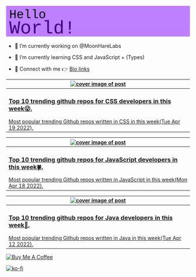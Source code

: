 [![Hello World!](https://github.com/ksenginew/ksenginew/raw/main/header.svg)](#nolink)

- 🔭 I’m currently working on @MoonHareLabs  

- 🌱 I’m currently learning CSS and JavaScript + (Types)    

- 💌 Connect with me 👉 [Bio links](https://ksengine.bio.link)

<!-- blog  posts start -->
<a href="https://dev.to/ksengine/top-10-trending-github-repos-for-css-developers-in-this-week-g25">
<table>
<thead>
<tr>
<th>
<img src="https://res.cloudinary.com/practicaldev/image/fetch/s--ZVKWpceL--/c_imagga_scale,f_auto,fl_progressive,h_420,q_auto,w_1000/https://images.unsplash.com/photo-1517816428104-797678c7cf0c%3Fcrop%3Dentropy%26cs%3Dtinysrgb%26fit%3Dmax%26fm%3Djpg%26ixid%3DMnwyODI4ODF8MHwxfHJhbmRvbXx8fHx8fHx8fDE2NTAzNjgwOTE%26ixlib%3Drb-1.2.1%26q%3D80%26w%3D1080" alt="cover image of post" width="500px" height="auto"/>
</th>
</tr>
</thead>
<tbody>
<tr>
<td>
<h3>Top 10 trending github repos for CSS developers in this week😜.</h3>
Most popular trending Github repos written in CSS in this week(Tue Apr 19 2022).
</td>
</tr>
</tbody>
</table>
</a>



<a href="https://dev.to/ksengine/top-10-trending-github-repos-for-javascript-developers-in-this-week-1o5p">
<table>
<thead>
<tr>
<th>
<img src="https://res.cloudinary.com/practicaldev/image/fetch/s--TnjindKo--/c_imagga_scale,f_auto,fl_progressive,h_420,q_auto,w_1000/https://images.unsplash.com/photo-1591522810783-a870802cbafe%3Fcrop%3Dentropy%26cs%3Dtinysrgb%26fit%3Dmax%26fm%3Djpg%26ixid%3DMnwyODI4ODF8MHwxfHJhbmRvbXx8fHx8fHx8fDE2NTAyODE3MzQ%26ixlib%3Drb-1.2.1%26q%3D80%26w%3D1080" alt="cover image of post" width="500px" height="auto"/>
</th>
</tr>
</thead>
<tbody>
<tr>
<td>
<h3>Top 10 trending github repos for JavaScript developers in this week🍀.</h3>
Most popular trending Github repos written in JavaScript in this week(Mon Apr 18 2022).
</td>
</tr>
</tbody>
</table>
</a>



<a href="https://dev.to/ksengine/top-10-trending-github-repos-for-java-developers-in-this-week-4fef">
<table>
<thead>
<tr>
<th>
<img src="https://res.cloudinary.com/practicaldev/image/fetch/s--n2RYDy9p--/c_imagga_scale,f_auto,fl_progressive,h_420,q_auto,w_1000/https://images.unsplash.com/photo-1496582490020-60c1344c64aa%3Fcrop%3Dentropy%26cs%3Dtinysrgb%26fit%3Dmax%26fm%3Djpg%26ixid%3DMnwyODI4ODF8MHwxfHJhbmRvbXx8fHx8fHx8fDE2NDk3NjM0MDY%26ixlib%3Drb-1.2.1%26q%3D80%26w%3D1080" alt="cover image of post" width="500px" height="auto"/>
</th>
</tr>
</thead>
<tbody>
<tr>
<td>
<h3>Top 10 trending github repos for Java developers in this week💃.</h3>
Most popular trending Github repos written in Java in this week(Tue Apr 12 2022).
</td>
</tr>
</tbody>
</table>
</a>
<!-- blog  posts end -->

<a href="https://www.buymeacoffee.com/ksengine">
  <img src="https://cdn.buymeacoffee.com/buttons/v2/default-yellow.png" alt="Buy Me A Coffee" width="200px" height="auto"/>
</a>

[![ko-fi](https://ko-fi.com/img/githubbutton_sm.svg)](https://ko-fi.com/D1D473BME)
